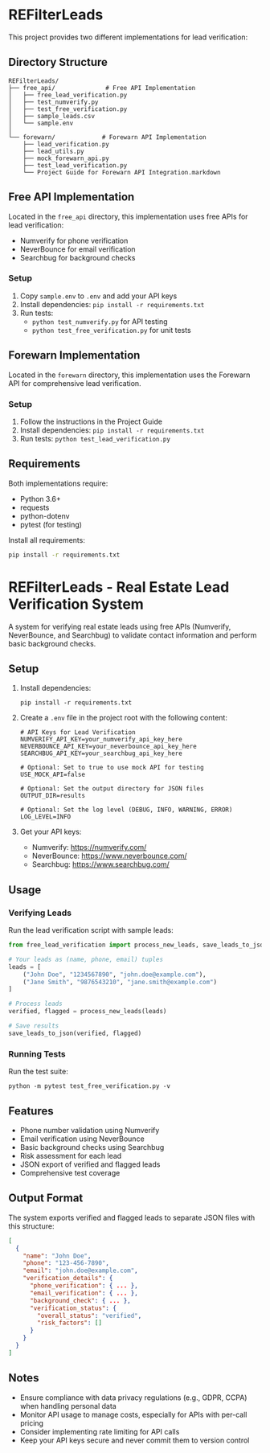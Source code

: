 # REFilterLeads

This project provides two different implementations for lead verification:

## Directory Structure

```
REFilterLeads/
├── free_api/              # Free API Implementation
│   ├── free_lead_verification.py
│   ├── test_numverify.py
│   ├── test_free_verification.py
│   ├── sample_leads.csv
│   └── sample.env
│
└── forewarn/             # Forewarn API Implementation
    ├── lead_verification.py
    ├── lead_utils.py
    ├── mock_forewarn_api.py
    ├── test_lead_verification.py
    └── Project Guide for Forewarn API Integration.markdown
```

## Free API Implementation

Located in the `free_api` directory, this implementation uses free APIs for lead verification:
- Numverify for phone verification
- NeverBounce for email verification
- Searchbug for background checks

### Setup
1. Copy `sample.env` to `.env` and add your API keys
2. Install dependencies: `pip install -r requirements.txt`
3. Run tests: 
   - `python test_numverify.py` for API testing
   - `python test_free_verification.py` for unit tests

## Forewarn Implementation

Located in the `forewarn` directory, this implementation uses the Forewarn API for comprehensive lead verification.

### Setup
1. Follow the instructions in the Project Guide
2. Install dependencies: `pip install -r requirements.txt`
3. Run tests: `python test_lead_verification.py`

## Requirements

Both implementations require:
- Python 3.6+
- requests
- python-dotenv
- pytest (for testing)

Install all requirements:
```bash
pip install -r requirements.txt
```

# REFilterLeads - Real Estate Lead Verification System

A system for verifying real estate leads using free APIs (Numverify, NeverBounce, and Searchbug) to validate contact information and perform basic background checks.

## Setup

1. Install dependencies:
   ```
   pip install -r requirements.txt
   ```

2. Create a `.env` file in the project root with the following content:
   ```
   # API Keys for Lead Verification
   NUMVERIFY_API_KEY=your_numverify_api_key_here
   NEVERBOUNCE_API_KEY=your_neverbounce_api_key_here
   SEARCHBUG_API_KEY=your_searchbug_api_key_here

   # Optional: Set to true to use mock API for testing
   USE_MOCK_API=false

   # Optional: Set the output directory for JSON files
   OUTPUT_DIR=results

   # Optional: Set the log level (DEBUG, INFO, WARNING, ERROR)
   LOG_LEVEL=INFO
   ```

3. Get your API keys:
   - Numverify: https://numverify.com/
   - NeverBounce: https://www.neverbounce.com/
   - Searchbug: https://www.searchbug.com/

## Usage

### Verifying Leads

Run the lead verification script with sample leads:

```python
from free_lead_verification import process_new_leads, save_leads_to_json

# Your leads as (name, phone, email) tuples
leads = [
    ("John Doe", "1234567890", "john.doe@example.com"),
    ("Jane Smith", "9876543210", "jane.smith@example.com")
]

# Process leads
verified, flagged = process_new_leads(leads)

# Save results
save_leads_to_json(verified, flagged)
```

### Running Tests

Run the test suite:

```
python -m pytest test_free_verification.py -v
```

## Features

- Phone number validation using Numverify
- Email verification using NeverBounce
- Basic background checks using Searchbug
- Risk assessment for each lead
- JSON export of verified and flagged leads
- Comprehensive test coverage

## Output Format

The system exports verified and flagged leads to separate JSON files with this structure:

```json
[
  {
    "name": "John Doe",
    "phone": "123-456-7890",
    "email": "john.doe@example.com",
    "verification_details": {
      "phone_verification": { ... },
      "email_verification": { ... },
      "background_check": { ... },
      "verification_status": {
        "overall_status": "verified",
        "risk_factors": []
      }
    }
  }
]
```

## Notes

- Ensure compliance with data privacy regulations (e.g., GDPR, CCPA) when handling personal data
- Monitor API usage to manage costs, especially for APIs with per-call pricing
- Consider implementing rate limiting for API calls
- Keep your API keys secure and never commit them to version control 